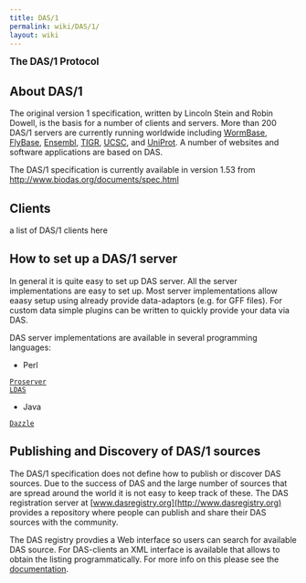 ```yaml
---
title: DAS/1
permalink: wiki/DAS/1/
layout: wiki
---
```


<big>**The DAS/1 Protocol**</big>

About DAS/1
-----------

The original version 1 specification, written by Lincoln Stein and Robin
Dowell, is the basis for a number of clients and servers. More than 200
DAS/1 servers are currently running worldwide including
[WormBase](http://www.wormbase.org/),
[FlyBase](http://www.flybase.org/), [Ensembl](http://www.ensembl.org/),
[TIGR](http://www.tigr.org/), [UCSC](http://genome.ucsc.edu/), and
[UniProt](http://www.ebi.ac.uk/das-srv/uniprot/das). A number of
websites and software applications are based on DAS.

The DAS/1 specification is currently available in version 1.53 from
<http://www.biodas.org/documents/spec.html>

Clients
-------

a list of DAS/1 clients here

How to set up a DAS/1 server
----------------------------

In general it is quite easy to set up DAS server. All the server
implementations are easy to set up. Most server implementations allow
eaasy setup using already provide data-adaptors (e.g. for GFF files).
For custom data simple plugins can be written to quickly provide your
data via DAS.

DAS server implementations are available in several programming
languages:

-   Perl

[`Proserver`](http://www.sanger.ac.uk/Software/analysis/proserver/)  
[`LDAS`](http://biodas.org/servers/LDAS.html)

-   Java

[`Dazzle`](http://www.derkholm.net/thomas/dazzle/)

Publishing and Discovery of DAS/1 sources
-----------------------------------------

The DAS/1 specification does not define how to publish or discover DAS
sources. Due to the success of DAS and the large number of sources that
are spread around the world it is not easy to keep track of these. The
DAS registration server at
[www.dasregistry.org](http://www.dasregistry.org) provides a repository
where people can publish and share their DAS sources with the community.

The DAS registry provdies a Web interface so users can search for
available DAS source. For DAS-clients an XML interface is available that
allows to obtain the listing programmatically. For more info on this
please see the
[documentation](http://www.dasregistry.org/help_scripting.jsp).
